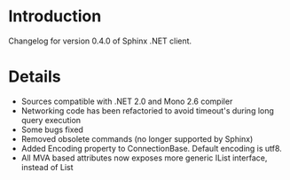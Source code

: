 # Introduction #

Changelog for version 0.4.0 of Sphinx .NET client.

# Details #

  * Sources compatible with .NET 2.0 and Mono 2.6 compiler
  * Networking code has been refactoried to avoid timeout's during long query execution
  * Some bugs fixed
  * Removed obsolete commands (no longer supported by Sphinx)
  * Added Encoding property to ConnectionBase. Default encoding is utf8.
  * All MVA based attributes now exposes more generic IList interface, instead of List